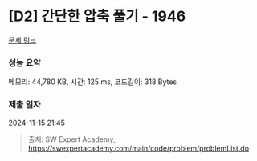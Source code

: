 # [D2] 간단한 압축 풀기 - 1946 

[문제 링크](https://swexpertacademy.com/main/code/problem/problemDetail.do?contestProbId=AV5PmkDKAOMDFAUq) 

### 성능 요약

메모리: 44,780 KB, 시간: 125 ms, 코드길이: 318 Bytes

### 제출 일자

2024-11-15 21:45



> 출처: SW Expert Academy, https://swexpertacademy.com/main/code/problem/problemList.do